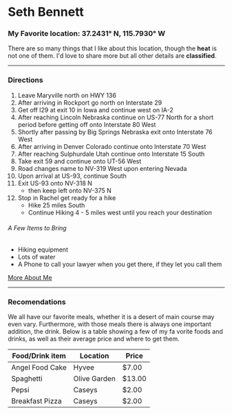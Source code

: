 # Seth Bennett
### My Favorite location: 37.2431° N, 115.7930° W
There are so many things that I like about this location, though the **heat** is not one of them. I'd love to share more but all other details are **classified**.

---
### Directions 
1. Leave Maryville north on HWY 136
2. After arriving in Rockport go north on Interstate 29
3. Get off I29 at exit 10 in Iowa and continue west on IA-2
4. After reaching Lincoln Nebraska continue on US-77 North for a short period before getting off onto Interstate 80 West
5. Shortly after passing by Big Springs Nebraska exit onto Interstate 76 West
6. After arriving in Denver Colorado continue onto Interstate 70 West
7. After reaching Sulphurdale Utah continue onto Interstate 15 South
8. Take exit 59 and continue onto UT-56 West
9. Road changes name to NV-319 West upon entering Nevada
10. Upon arrival at US-93, continue South
11. Exit US-93 onto NV-318 N 
    * then keep left onto NV-375 N
12. Stop in Rachel get ready for a hike
    * Hike 25 miles South 
    * Continue Hiking 4 - 5 miles west until you reach your destination

###### A Few Items to Bring
* Hiking equipment
* Lots of water
* A Phone to call your lawyer when you get there, if they let you call them


[More About Me](AboutMe.md)

---

### Recomendations

We all have our favorite meals, whether it is a desert of main course may even vary. Furthermore, with those meals there is always one important addition, the drink. Below is a table showing a few of my fa vorite foods and drinks, as well as their average price and where to get them.

| Food/Drink item | Location | Price |
| --------------- | -------- | ----- |
| Angel Food Cake | Hyvee    | $7.00 |
| Spaghetti       | Olive Garden | $13.00 |
| Pepsi           | Caseys   | $2.00 |
| Breakfast Pizza | Caseys   | $2.00 |